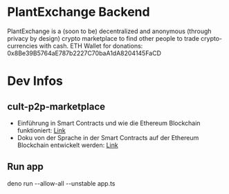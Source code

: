 # PlantExchange Backend
PlantExchange is a (soon to be) decentralized and anonymous (through privacy by design) crypto marketplace to find other people to trade crypto-currencies with cash.
ETH Wallet for donations: 0x8Be39B5764aE787b2227C70baA1dA8204145FaCD

# Dev Infos
## cult-p2p-marketplace

- Einführung in Smart Contracts und wie die Ethereum Blockchain funktioniert: [Link](https://docs.soliditylang.org/en/latest/introduction-to-smart-contracts.html#blockchain-basics)
- Doku von der Sprache in der Smart Contracts auf der Ethereum Blockchain entwickelt werden: [Link](https://docs.soliditylang.org/en/latest/)


## Run app
deno run --allow-all --unstable app.ts
